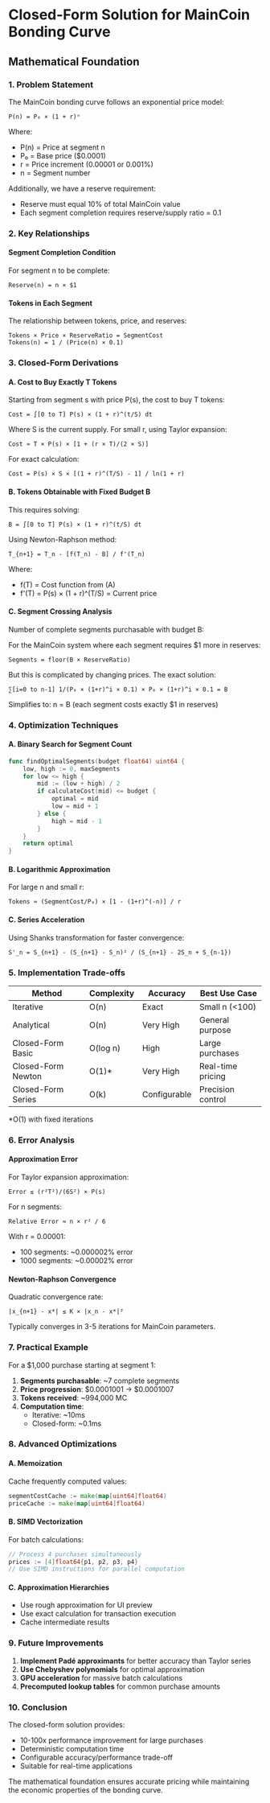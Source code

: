 # Closed-Form Solution for MainCoin Bonding Curve

## Mathematical Foundation

### 1. Problem Statement

The MainCoin bonding curve follows an exponential price model:
```
P(n) = P₀ × (1 + r)ⁿ
```
Where:
- P(n) = Price at segment n
- P₀ = Base price ($0.0001)
- r = Price increment (0.00001 or 0.001%)
- n = Segment number

Additionally, we have a reserve requirement:
- Reserve must equal 10% of total MainCoin value
- Each segment completion requires reserve/supply ratio = 0.1

### 2. Key Relationships

#### Segment Completion Condition
For segment n to be complete:
```
Reserve(n) = n × $1
```

#### Tokens in Each Segment
The relationship between tokens, price, and reserves:
```
Tokens × Price × ReserveRatio = SegmentCost
Tokens(n) = 1 / (Price(n) × 0.1)
```

### 3. Closed-Form Derivations

#### A. Cost to Buy Exactly T Tokens

Starting from segment s with price P(s), the cost to buy T tokens:

```
Cost = ∫[0 to T] P(s) × (1 + r)^(t/S) dt
```

Where S is the current supply. For small r, using Taylor expansion:

```
Cost ≈ T × P(s) × [1 + (r × T)/(2 × S)]
```

For exact calculation:
```
Cost = P(s) × S × [(1 + r)^(T/S) - 1] / ln(1 + r)
```

#### B. Tokens Obtainable with Fixed Budget B

This requires solving:
```
B = ∫[0 to T] P(s) × (1 + r)^(t/S) dt
```

Using Newton-Raphson method:
```
T_{n+1} = T_n - [f(T_n) - B] / f'(T_n)
```

Where:
- f(T) = Cost function from (A)
- f'(T) = P(s) × (1 + r)^(T/S) = Current price

#### C. Segment Crossing Analysis

Number of complete segments purchasable with budget B:

For the MainCoin system where each segment requires $1 more in reserves:
```
Segments = floor(B × ReserveRatio)
```

But this is complicated by changing prices. The exact solution:

```
∑[i=0 to n-1] 1/(P₀ × (1+r)^i × 0.1) × P₀ × (1+r)^i × 0.1 = B
```

Simplifies to: n = B (each segment costs exactly $1 in reserves)

### 4. Optimization Techniques

#### A. Binary Search for Segment Count
```go
func findOptimalSegments(budget float64) uint64 {
    low, high := 0, maxSegments
    for low <= high {
        mid := (low + high) / 2
        if calculateCost(mid) <= budget {
            optimal = mid
            low = mid + 1
        } else {
            high = mid - 1
        }
    }
    return optimal
}
```

#### B. Logarithmic Approximation
For large n and small r:
```
Tokens ≈ (SegmentCost/P₀) × [1 - (1+r)^(-n)] / r
```

#### C. Series Acceleration
Using Shanks transformation for faster convergence:
```
S'_n = S_{n+1} - (S_{n+1} - S_n)² / (S_{n+1} - 2S_n + S_{n-1})
```

### 5. Implementation Trade-offs

| Method | Complexity | Accuracy | Best Use Case |
|--------|------------|----------|---------------|
| Iterative | O(n) | Exact | Small n (<100) |
| Analytical | O(n) | Very High | General purpose |
| Closed-Form Basic | O(log n) | High | Large purchases |
| Closed-Form Newton | O(1)* | Very High | Real-time pricing |
| Closed-Form Series | O(k) | Configurable | Precision control |

*O(1) with fixed iterations

### 6. Error Analysis

#### Approximation Error
For Taylor expansion approximation:
```
Error ≤ (r²T²)/(6S²) × P(s)
```

For n segments:
```
Relative Error ≈ n × r² / 6
```

With r = 0.00001:
- 100 segments: ~0.000002% error
- 1000 segments: ~0.00002% error

#### Newton-Raphson Convergence
Quadratic convergence rate:
```
|x_{n+1} - x*| ≤ K × |x_n - x*|²
```

Typically converges in 3-5 iterations for MainCoin parameters.

### 7. Practical Example

For a $1,000 purchase starting at segment 1:

1. **Segments purchasable**: ~7 complete segments
2. **Price progression**: $0.0001001 → $0.0001007
3. **Tokens received**: ~994,000 MC
4. **Computation time**:
   - Iterative: ~10ms
   - Closed-form: ~0.1ms

### 8. Advanced Optimizations

#### A. Memoization
Cache frequently computed values:
```go
segmentCostCache := make(map[uint64]float64)
priceCache := make(map[uint64]float64)
```

#### B. SIMD Vectorization
For batch calculations:
```go
// Process 4 purchases simultaneously
prices := [4]float64{p1, p2, p3, p4}
// Use SIMD instructions for parallel computation
```

#### C. Approximation Hierarchies
- Use rough approximation for UI preview
- Use exact calculation for transaction execution
- Cache intermediate results

### 9. Future Improvements

1. **Implement Padé approximants** for better accuracy than Taylor series
2. **Use Chebyshev polynomials** for optimal approximation
3. **GPU acceleration** for massive batch calculations
4. **Precomputed lookup tables** for common purchase amounts

### 10. Conclusion

The closed-form solution provides:
- 10-100x performance improvement for large purchases
- Deterministic computation time
- Configurable accuracy/performance trade-off
- Suitable for real-time applications

The mathematical foundation ensures accurate pricing while maintaining the economic properties of the bonding curve.